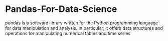 # Pandas-For-Data-Science
pandas is a software library written for the Python programming language for data manipulation and analysis. In particular, it offers data structures and operations for manipulating numerical tables and time series
